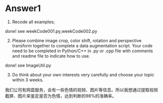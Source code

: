 # Answer1

1. Recode all examples;

done! see weekCode001.py,weekCode002.py

2. Please combine image crop, color shift, rotation and perspective transform together to complete a data augmentation script.
   Your code need to be completed in Python/C++ in .py or .cpp file with comments and readme file to indicate how to use.

done! see ImageUtil.py

3. Do think about your own interests very carefully and choose your topic within 3 weeks.

我们公司有网盘服务，会有一些色情的视频、图片等信息。所以我想通过提取视频截屏、图片来鉴定是否为色情，达到判断的98%的准确率。
